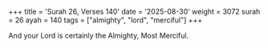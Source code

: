 +++
title = 'Surah 26, Verses 140'
date = '2025-08-30'
weight = 3072
surah = 26
ayah = 140
tags = ["almighty", "lord", "merciful"]
+++

And your Lord is certainly the Almighty, Most Merciful.